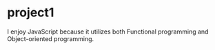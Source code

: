# project1
I enjoy JavaScript because it utilizes both Functional programming and Object-oriented programming.

